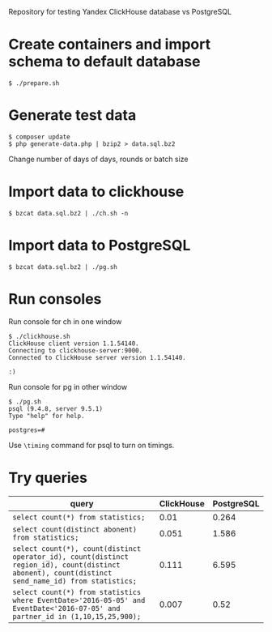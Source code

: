 Repository for testing Yandex ClickHouse database vs PostgreSQL

# Create containers and import schema to default database
```
$ ./prepare.sh
```

# Generate test data
```
$ composer update
$ php generate-data.php | bzip2 > data.sql.bz2
```

Change number of days of days, rounds or batch size

# Import data to clickhouse

```
$ bzcat data.sql.bz2 | ./ch.sh -n
```

# Import data to PostgreSQL

```
$ bzcat data.sql.bz2 | ./pg.sh
```

# Run consoles

Run console for ch in one window

```
$ ./clickhouse.sh 
ClickHouse client version 1.1.54140.
Connecting to clickhouse-server:9000.
Connected to ClickHouse server version 1.1.54140.

:) 
```

Run console for pg in other window

```
$ ./pg.sh 
psql (9.4.8, server 9.5.1)  
Type "help" for help.

postgres=# 
```

Use `\timing` command for psql to turn on timings.

# Try queries

|query|ClickHouse|PostgreSQL|
|---|---|---|
|`select count(*) from statistics;`|0.01|0.264|
|`select count(distinct abonent) from statistics;`|0.051|1.586|
|`select count(*), count(distinct operator_id), count(distinct region_id), count(distinct abonent), count(distinct send_name_id) from statistics;`|0.111|6.595|
|`select count(*) from statistics where EventDate>'2016-05-05' and EventDate<'2016-07-05' and partner_id in (1,10,15,25,900);`|0.007|0.52|

